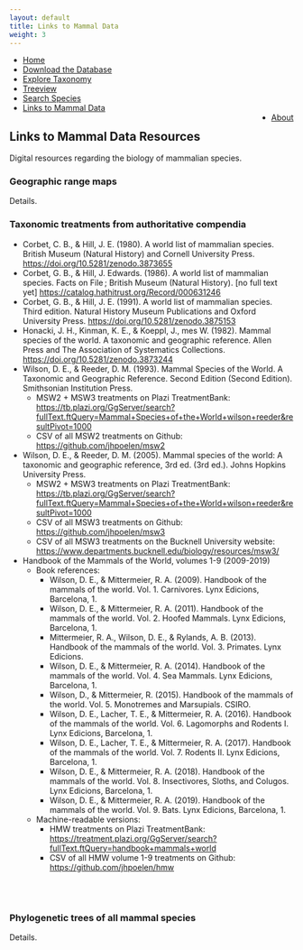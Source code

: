 ```yaml
---
layout: default
title: Links to Mammal Data
weight: 3
---
```


<!-- Google tag (gtag.js) -->
<script async src="https://www.googletagmanager.com/gtag/js?id=G-478P4PDQYE"></script>
<script>
  window.dataLayer = window.dataLayer || [];
  function gtag(){dataLayer.push(arguments);}
  gtag('js', new Date());

  gtag('config', 'G-478P4PDQYE');
</script>


<ul class="header-ul">
<li><a href="/index.html">Home</a></li>
<li><a href="assets/data/MDD.zip">Download the Database</a></li>
<li><a href="taxa.html">Explore Taxonomy</a></li>
<li><a href="tree.html">Treeview</a></li>
<li><a href="explore.html">Search Species</a></li>
<li><a href="linksToData.html">Links to Mammal Data</a></li>
<li style="float:right"><a href="about.html">About</a></li>
</ul>


<head>
    <meta charset="UTF-8">
    <meta name="viewport" content="width=device-width, initial-scale=1.0">
    <title>Responsive List</title>
    <link rel="stylesheet" href="styles.css">
</head>


<h2 class="about-header">Links to Mammal Data Resources</h2>
<p class="about-body">
Digital resources regarding the biology of mammalian species.
</p>

<h3 class="about-header"><strong>Geographic range maps</strong></h3>
<p class="about-body">
Details.
</p>

<h3 class="about-header"><strong>Taxonomic treatments from authoritative compendia</strong></h3>

<body>
    <div class="list-container">
        <ul class="list">
      <li>
       Corbet, C. B., & Hill, J. E. (1980). A world list of mammalian species. British Museum (Natural History) and Cornell University Press. <a href="https://doi.org/10.5281/zenodo.3873655">https://doi.org/10.5281/zenodo.3873655</a>
      </li>
      <li>
        Corbet, G. B., &amp; Hill, J. Edwards. (1986). A world list of mammalian species. Facts on File ; British Museum (Natural History). [no full text yet] <a href="https://catalog.hathitrust.org/Record/000631246">https://catalog.hathitrust.org/Record/000631246</a>
      </li>
      <li>
        Corbet, G. B., & Hill, J. E. (1991). A world list of mammalian species. Third edition. Natural History Museum Publications and Oxford University Press. <a href="https://doi.org/10.5281/zenodo.3875153">https://doi.org/10.5281/zenodo.3875153</a>
      </li>
      <li>
        Honacki, J. H., Kinman, K. E., & Koeppl, J., mes W. (1982). Mammal species of the world. A taxonomic and geographic reference. Allen Press and The Association of Systematics Collections. <a href="https://doi.org/10.5281/zenodo.3873244">https://doi.org/10.5281/zenodo.3873244</a>
      </li>
      <li>
        Wilson, D. E., & Reeder, D. M. (1993). Mammal Species of the World. A Taxonomic and Geographic Reference. Second Edition (Second Edition). Smithsonian Institution Press.
        <ul>
            <li>MSW2 + MSW3 treatments on Plazi TreatmentBank: <a href="https://tb.plazi.org/GgServer/search?fullText.ftQuery=Mammal+Species+of+the+World+wilson+reeder&resultPivot=1000">https://tb.plazi.org/GgServer/search?fullText.ftQuery=Mammal+Species+of+the+World+wilson+reeder&resultPivot=1000</a></li>
            <li>CSV of all MSW2 treatments on Github: <a href="https://github.com/jhpoelen/msw2">https://github.com/jhpoelen/msw2</a></li>
        </ul>
      </li>        
      <li>
        Wilson, D. E., & Reeder, D. M. (2005). Mammal species of the world: A taxonomic and geographic reference, 3rd ed. (3rd ed.). Johns Hopkins University Press.
       <ul>
            <li>MSW2 + MSW3 treatments on Plazi TreatmentBank: <a href="https://tb.plazi.org/GgServer/search?fullText.ftQuery=Mammal+Species+of+the+World+wilson+reeder&resultPivot=1000">https://tb.plazi.org/GgServer/search?fullText.ftQuery=Mammal+Species+of+the+World+wilson+reeder&resultPivot=1000</a></li>
            <li>CSV of all MSW3 treatments on Github: <a href="https://github.com/jhpoelen/msw3">https://github.com/jhpoelen/msw3</a></li>
            <li>CSV of all MSW3 treatments on the Bucknell University website: <a href="https://www.departments.bucknell.edu/biology/resources/msw3/">https://www.departments.bucknell.edu/biology/resources/msw3/</a></li>            
        </ul>
      </li>        
      <li>
        Handbook of the Mammals of the World, volumes 1-9 (2009-2019)
        <ul> 
            <li>
                Book references: 
                <ul>
                  <li>
                    Wilson, D. E., &amp; Mittermeier, R. A. (2009). Handbook of the mammals of the world. Vol. 1. Carnivores. Lynx Edicions, Barcelona, 1.
                  </li>
                  <li>
                    Wilson, D. E., &amp; Mittermeier, R. A. (2011). Handbook of the mammals of the world. Vol. 2. Hoofed Mammals. Lynx Edicions, Barcelona, 1.
                  </li>
                  <li>
                    Mittermeier, R. A., Wilson, D. E., &amp; Rylands, A. B. (2013). Handbook of the mammals of the world. Vol. 3. Primates. Lynx Edicions.
                  </li>
                  <li>
                    Wilson, D. E., &amp; Mittermeier, R. A. (2014). Handbook of the mammals of the world. Vol. 4. Sea Mammals. Lynx Edicions, Barcelona, 1.
                  </li>
                  <li>
                    Wilson, D., &amp; Mittermeier, R. (2015). Handbook of the mammals of the world. Vol. 5. Monotremes and Marsupials. CSIRO.
                  </li>
                  <li>
                    Wilson, D. E., Lacher, T. E., &amp; Mittermeier, R. A. (2016). Handbook of the mammals of the world. Vol. 6. Lagomorphs and Rodents I. Lynx Edicions, Barcelona, 1.
                  </li>
                  <li>
                    Wilson, D. E., Lacher, T. E., &amp; Mittermeier, R. A. (2017). Handbook of the mammals of the world. Vol. 7. Rodents II. Lynx Edicions, Barcelona, 1.
                  </li>
                  <li>
                    Wilson, D. E., &amp; Mittermeier, R. A. (2018). Handbook of the mammals of the world. Vol. 8. Insectivores, Sloths, and Colugos. Lynx Edicions, Barcelona, 1.
                  </li>
                  <li>
                    Wilson, D. E., &amp; Mittermeier, R. A. (2019). Handbook of the mammals of the world. Vol. 9. Bats. Lynx Edicions, Barcelona, 1.
                  </li>
                </ul>
            </li>
        <li>
        Machine-readable versions:
            <ul>
                <li>HMW treatments on Plazi TreatmentBank: <a href="https://treatment.plazi.org/GgServer/search?fullText.ftQuery=handbook+mammals+world">https://treatment.plazi.org/GgServer/search?fullText.ftQuery=handbook+mammals+world</a></li>
                <li>CSV of all HMW volume 1-9 treatments on Github: <a href="https://github.com/jhpoelen/hmw">https://github.com/jhpoelen/hmw</a></li>
            </ul>
        </li>
        </ul>
    </div>
</body>

<br>
<br>

<h3 class="about-header"><strong>Phylogenetic trees of all mammal species</strong></h3>
<p class="about-body">
Details.
</p>




